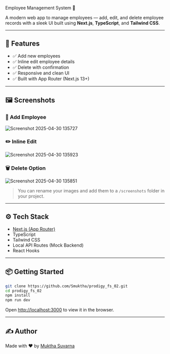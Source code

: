  Employee Management System 👥
               
A modern web app to manage employees — add, edit, and delete employee records with a sleek UI built using **Next.js**, **TypeScript**, and **Tailwind CSS**.

---

## 🚀 Features

- ✅ Add new employees
- ✅ Inline edit employee details
- ✅ Delete with confirmation
- ✅ Responsive and clean UI
- ✅ Built with App Router (Next.js 13+)

---

## 🖼️ Screenshots

### 🧾 Add Employee
![Screenshot 2025-04-30 135727](https://github.com/user-attachments/assets/ef1e9fda-4b54-4bf6-a70b-122c654f799b)


### ✏️ Inline Edit
![Screenshot 2025-04-30 135923](https://github.com/user-attachments/assets/d43be6ba-2cb1-4c17-a36d-12644c03a733)



### 🗑️ Delete Option
![Screenshot 2025-04-30 135851](https://github.com/user-attachments/assets/8d602e3a-cb36-45c4-be5d-2d77fdbb74da)

> You can rename your images and add them to a `/screenshots` folder in your project.

---

## ⚙️ Tech Stack

- [Next.js (App Router)](https://nextjs.org/)
- TypeScript
- Tailwind CSS
- Local API Routes (Mock Backend)
- React Hooks

---

## 📦 Getting Started

```bash
git clone https://github.com/Smuktha/prodigy_fs_02.git
cd prodigy_fs_02
npm install
npm run dev
```

Open [http://localhost:3000](http://localhost:3000) to view it in the browser.

---

## ✍️ Author

Made with ❤️ by [Muktha Suvarna](https://www.linkedin.com/in/muktha-suvarna12)

     
